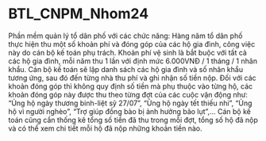 # BTL_CNPM_Nhom24
Phần mềm quản lý tổ dân phố với các chức năng:
	Hàng năm tổ dân phố thực hiện thu một số khoản phí và đóng góp của các hộ gia đình, công việc này do cán bộ kế toán phụ trách. 
Khoản phí vệ sinh là bắt buộc với tất cả các hộ gia đình, mỗi năm thu 1 lần với định mức 6.000VNĐ / 1 tháng / 1 nhân khẩu.
Cán bộ kế toán sẽ lập danh sách các hộ gia đình và số nhân khẩu tương ứng, sau đó đến từng nhà thu phí và ghi nhận số tiền nộp. 
Đối với các khoản đóng góp thì không quy định số tiền mà phụ thuộc vào từng hộ, các khoản đóng góp này được thu theo từng đợt của các cuộc vận động như: “Ủng hộ ngày thương binh-liệt sỹ 27/07”, “Ủng hộ ngày tết thiếu nhi”, “Ủng hộ vì người nghèo”, “Trợ giúp đồng bào bị ảnh hưởng bão lụt”,...
 Cán bộ kế toán cũng cần thống kê tổng số tiền đã thu trong mỗi đợt, tổng số hộ đã nộp và có thể xem chi tiết mỗi hộ đã nộp những khoản tiền nào. 
	
